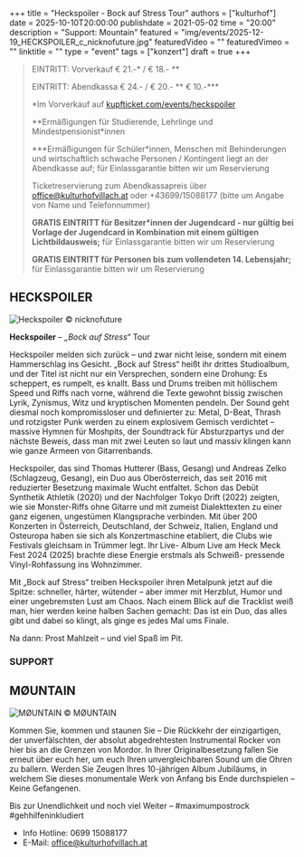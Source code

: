 +++
title = "Heckspoiler - Bock auf Stress Tour"
authors = ["kulturhof"]
date = 2025-10-10T20:00:00
publishdate = 2021-05-02
time = "20:00"
description = "Support: Mountain"
featured = "img/events/2025-12-19_HECKSPOILER_c_nicknofuture.jpg"
featuredVideo = ""
featuredVimeo = ""
linktitle = ""
type = "event"
tags = ["konzert"]
draft = true
+++

> EINTRITT: Vorverkauf € 21.-\* / € 18.- \*\*
> 
> EINTRITT: Abendkassa € 24.- / € 20.- \*\* € 10.-\*\*\*
>
> \*Im Vorverkauf auf [kupfticket.com/events/heckspoiler](https://kupfticket.com/events/heckspoiler)
>
> \*\*Ermäßigungen für Studierende, Lehrlinge und Mindestpensionist\*innen
> 
> \*\*\*Ermäßigungen für Schüler\*innen, Menschen mit Behinderungen und wirtschaftlich schwache Personen / Kontingent liegt an der Abendkasse auf; für Einlassgarantie bitten wir um Reservierung
>
> Ticketreservierung zum Abendkassapreis über office@kulturhofvillach.at oder +43699/15088177 (bitte um Angabe von Name und Telefonnummer)
>
> **GRATIS EINTRITT für Besitzer\*innen der Jugendcard - nur gültig bei Vorlage der Jugendcard in Kombination mit einem gültigen Lichtbildausweis;** für Einlassgarantie bitten wir um Reservierung
>
> **GRATIS EINTRITT für Personen bis zum vollendeten 14. Lebensjahr;** für Einlassgarantie bitten wir um Reservierung

## HECKSPOILER ##

![Heckspoiler](/img/events/2025-12-19_HECKSPOILER_c_nicknofuture.jpg)
© nicknofuture

**Heckspoiler** – *„Bock auf Stress“* Tour

Heckspoiler melden sich zurück – und zwar nicht leise, sondern mit einem Hammerschlag ins Gesicht. „Bock auf Stress“ heißt ihr drittes Studioalbum, und der Titel ist nicht nur ein Versprechen, sondern eine Drohung: Es scheppert, es rumpelt, es knallt. Bass und Drums treiben mit höllischem Speed und Riffs nach vorne, während die Texte gewohnt bissig zwischen Lyrik, Zynismus, Witz und kryptischen Momenten pendeln.
Der Sound geht diesmal noch kompromissloser und definierter zu: Metal, D-Beat, Thrash und rotzigster Punk werden zu einem explosivem Gemisch verdichtet – massive Hymnen für Moshpits, der Soundtrack für Absturzpartys und der nächste Beweis, dass man mit zwei Leuten so laut und massiv klingen kann wie ganze Armeen von Gitarrenbands.

Heckspoiler, das sind Thomas Hutterer (Bass, Gesang) und Andreas Zelko (Schlagzeug, Gesang), ein Duo aus Oberösterreich, das seit 2016 mit reduzierter Besetzung maximale Wucht entfaltet. Schon das Debüt Synthetik Athletik (2020) und der Nachfolger Tokyo Drift (2022) zeigten, wie sie Monster-Riffs ohne Gitarre und mit zumeist Dialekttexten zu einer ganz eigenen, ungestümen Klangsprache verbinden. Mit über 200 Konzerten in Österreich, Deutschland, der Schweiz, Italien, England und Osteuropa haben sie sich als Konzertmaschine etabliert, die Clubs wie Festivals gleichsam in Trümmer legt. Ihr Live- Album Live am Heck Meck Fest 2024 (2025) brachte diese Energie erstmals als Schweiß- pressende Vinyl-Rohfassung ins Wohnzimmer.

Mit „Bock auf Stress“ treiben Heckspoiler ihren Metalpunk jetzt auf die Spitze: schneller, härter, wütender – aber immer mit Herzblut, Humor und einer ungebremsten Lust am Chaos. Nach einem Blick auf die Tracklist weiß man, hier werden keine halben Sachen gemacht: Das ist ein Duo, das alles gibt und dabei so klingt, als ginge es jedes Mal ums Finale.

Na dann: Prost Mahlzeit – und viel Spaß im Pit.

### SUPPORT
## MØUNTAIN

![MØUNTAIN](/img/events/2025-12-19_Mountain.png)
© MØUNTAIN

Kommen Sie, kommen und staunen Sie – Die Rückkehr der einzigartigen, der unverfälschten, der absolut abgedrehtesten Instrumental Rocker von hier bis an die Grenzen von Mordor. In Ihrer Originalbesetzung fallen Sie erneut über euch her, um euch Ihren unvergleichbaren Sound um die Ohren zu ballern. Werden Sie Zeugen Ihres 10-jährigen Album Jubiläums, in welchem Sie dieses monumentale Werk von Anfang bis Ende durchspielen – Keine Gefangenen.

Bis zur Unendlichkeit und noch viel Weiter – #maximumpostrock #gehhilfeninkludiert



- Info Hotline: 0699 15088177 
- E-Mail: office@kulturhofvillach.at

